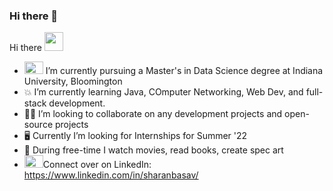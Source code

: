 ### Hi there 👋



Hi there <img src="https://raw.githubusercontent.com/MartinHeinz/MartinHeinz/master/wave.gif" width="30px">

- <img src="https://upload.wikimedia.org/wikipedia/commons/4/47/Indiana_Hoosiers_logo.svg" height=20 width=30> I’m currently pursuing a Master's in Data Science degree at Indiana University, Bloomington 
- 💥 I’m currently learning Java, COmputer Networking, Web Dev, and full-stack development.
- 👷‍♂️ I’m looking to collaborate on any development projects and open-source projects
- :desktop_computer: Currently I’m looking for Internships for Summer '22
- 🥊 During free-time I watch movies, read books, create spec art
- <img src="https://content.linkedin.com/content/dam/me/business/en-us/amp/brand-site/v2/bg/LI-Bug.svg.original.svg" height=20 width=30>Connect over on LinkedIn: https://www.linkedin.com/in/sharanbasav/

